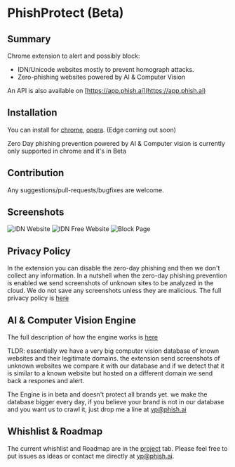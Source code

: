 # PhishProtect (Beta)
## Summary
Chrome extension to alert and possibly block:
 * IDN/Unicode websites mostly to prevent homograph attacks.
 * Zero-phishing websites powered by AI & Computer Vision
 
An API is also available on [https://app.phish.ai](https://app.phish.ai)


## Installation
You can install for [chrome](https://chrome.google.com/webstore/detail/phishprotect-beta/mikecfgnmakjomepfcghpbhfamjbjhid), [opera](https://addons.opera.com/en/extensions/details/phishai-idn-protect/). (Edge coming out soon)

Zero Day phishing prevention powered by AI & Computer vision is currently only supported in chrome and it's in Beta

## Contribution
Any suggestions/pull-requests/bugfixes are welcome.

## Screenshots
![IDN Website](https://github.com/phishai/idn-protect-chrome/blob/master/img/screenshot/screenshot1.png "IDN website")
![IDN Free Website](https://github.com/phishai/idn-protect-chrome/blob/master/img/screenshot/screenshot3.png "IDN Free website")
![Block Page](https://github.com/phishai/idn-protect-chrome/blob/master/img/screenshot/screenshot2.png "Block page")

## Privacy Policy
In the extension you can disable the zero-day phishing and then we don't collect any information.
In a nutshell when the zero-day phishing prevention is enabled we send screenshots of unknown sites to be analyzed in the cloud. We do not save any screenshots unless they are malicious.
The full privacy policy is [here](https://www.phish.ai/phish-ai-privacy-policy/)

## AI & Computer Vision Engine
The full description of how the engine works is [here](https://www.phish.ai/product/)

TLDR: essentially we have a very big computer vision database of known websites and their legitimate domains.
the extension send screenshots of unknown websites we compare it with our database and if we detect that it is similar to a known website but hosted on a different domain we send back a respones and alert.

The Engine is in beta and doesn't protect all brands yet. we make the database bigger every day, if you believe your brand is not in our database and you want us to crawl it, just drop me a line at yp@phish.ai 

## Whishlist & Roadmap
The current whishlist and Roadmap are in the [project](https://github.com/phishai/idn-protect-chrome/projects/1) tab.
Please feel free to put issues as ideas or contact me directly at yp@phish.ai.
